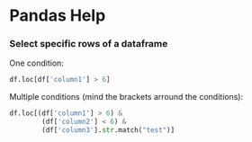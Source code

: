 # Pandas Help

### Select specific rows of a dataframe
One condition:
```python
df.loc[df['column1'] > 6]
```
Multiple conditions (mind the brackets arround the conditions):
```python
df.loc[(df['column1'] > 6) & 
        (df['column2'] < 6) &
        (df['column3'].str.match("test")]
```
